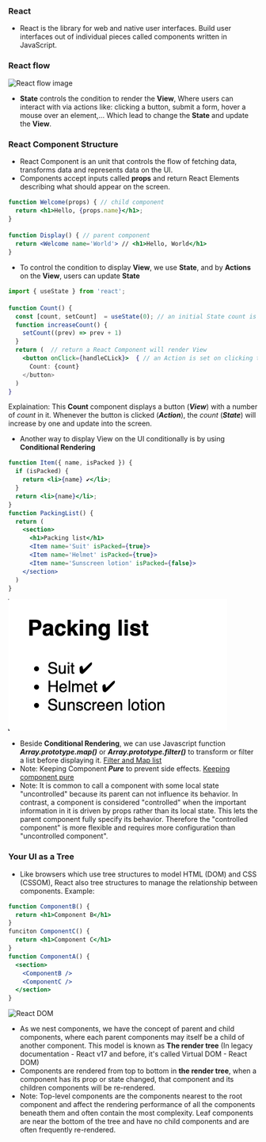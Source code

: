 ### **React**
- React is the library for web and native user interfaces. Build user interfaces out of individual pieces called components written in JavaScript.

### **React flow**
![React flow image](https://redux.js.org/assets/images/one-way-data-flow-04fe46332c1ccb3497ecb04b94e55b97.png)
- **State** controls the condition to render the **View**, Where users can interact with via actions like: clicking a button, submit a form, hover a mouse over an element,... Which lead to change the **State** and update the **View**. 

### **React Component Structure**
- React Component is an unit that controls the flow of fetching data, transforms data and represents data on the UI.
- Components accept inputs called **props** and return React Elements describing what should appear on the screen.
```jsx
function Welcome(props) { // child component
  return <h1>Hello, {props.name}</h1>;
}

function Display() { // parent component
  return <Welcome name='World'> // <h1>Hello, World</h1>
}
```

- To control the condition to display **View**, we use **State**, and by **Actions** on the **View**, users can update **State**
```jsx
import { useState } from 'react';

function Count() {
  const [count, setCount]  = useState(0); // an initial State count is 0
  function increaseCount() {
    setCount((prev) => prev + 1)
  }
  return (  // return a React Component will render View
    <button onClick={handleCLick}>  { // an Action is set on clicking the button }
      Count: {count}
    </button>
  )
}
```
Explaination: This **Count** component displays a button (***View***) with a number of *count* in it. Whenever the button is clicked (***Action***), the *count* (***State***) will increase by one and update into the screen.

- Another way to display View on the UI conditionally is by using **Conditional Rendering**
```jsx
function Item({ name, isPacked }) {
  if (isPacked) {
    return <li>{name} ✔</li>;
  }
  return <li>{name}</li>;
}
function PackingList() {
  return (
    <section>
      <h1>Packing list</h1>
      <Item name='Suit' isPacked={true}>
      <Item name='Helmet' isPacked={true}>
      <Item name='Sunscreen lotion' isPacked={false}>
    </section>
  )
}
```
![Conditional rendering](../images/conditional-rendering.png)

- Beside **Conditional Rendering**, we can use Javascript function ***Array.prototype.map()*** or ***Array.prototype.filter()*** to transform or filter a list before displaying it. [Filter and Map list](https://react.dev/learn/rendering-lists)
- Note: Keeping Component ***Pure*** to prevent side effects. [Keeping component pure](https://react.dev/learn/keeping-components-pure)
- Note: It is common to call a component with some local state "uncontrolled" because its parent can not influence its behavior. In contrast, a component is considered "controlled" when the important information in it is driven by props rather than its local state. This lets the parent component fully specify its behavior. Therefore the "controlled component" is more flexible and requires more configuration than "uncontrolled component".

### **Your UI as a Tree**

- Like browsers which use tree structures to model HTML (DOM) and CSS (CSSOM), React also tree structures to manage the relationship between components. Example:
```jsx
function ComponentB() {
  return <h1>Component B</h1>
}
funciton ComponentC() {
  return <h1>Component C</h1>
}
function ComponentA() {
  <section>
    <ComponentB />
    <ComponentC />
  </section>
}
```

![React DOM](https://react.dev/_next/image?url=%2Fimages%2Fdocs%2Fdiagrams%2Fpreserving_state_dom_tree.dark.png&w=1920&q=75)

- As we nest components, we have the concept of parent and child components, where each parent components may itself be a child of another component. This model is known as **The render tree** (In legacy documentation - React v17 and before, it's called Virtual DOM - React DOM)
- Components are rendered from top to bottom in **the render tree**, when a component has its prop or state changed, that component and its children components will be re-rendered.
- Note: Top-level components are the components nearest to the root component and affect the rendering performance of all the components beneath them and often contain the most complexity. Leaf components are near the bottom of the tree and have no child components and are often frequently re-rendered.